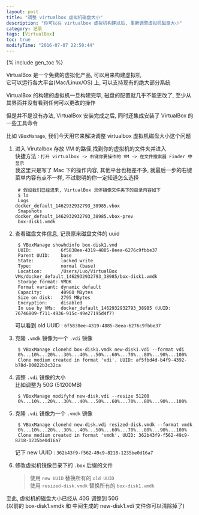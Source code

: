 ```yaml
---
layout: post
title: "调整 virtualbox 虚拟机磁盘大小"
description: "你可以在 virtualbox 虚拟机构建以后, 重新调整虚拟机磁盘大小"
category: 记录
tags: [VirtualBox]
toc: true
modifyTime: "2016-07-07 22:50:44"
---
```


{% include gen_toc %}

VirtualBox 是一个免费的虚拟化产品, 可以用来构建虚拟机  
它可以运行各大平台(Mac/Linux/OS) 上, 可以支持现有的绝大部分系统  

VirtualBox 的构建的虚拟机一旦构建完毕, 磁盘的配置就几乎不能更改了, 至少从其界面并没有看到任何可以更改的操作  

但是并不是没有办法, VirtualBox 安装完成之后, 同时还集成安装了 VirtualBox 的一些工具命令  

比如 `VBoxManage`, 我们今天用它来解决调整 virtualbox 虚拟机磁盘大小这个问题  

1. 进入 Virutalbox 存放 VM 的路径,找到你的虚拟机的文件夹并进入  
   快捷方法 : `打开 virtualbox -> 右键你要操作的 VM -> 在文件搜索器 Finder 中显示`  
   我这里只是写了 Mac 下的操作内容, 其他平台也相差不多, 就最后一步的右键菜单内容有点不一样, 不过聪明的你一定知道怎么选择  
   		
		# 假设我们已经进来, VirtualBox 具体镜像文件夹下的目录内容如下
		$ ls
		Logs                                         docker_default_1462932932793_38985.vbox
		Snapshots                                    docker_default_1462932932793_38985.vbox-prev
		box-disk1.vmdk

2. 查看磁盘文件信息, 记录原来磁盘文件的 uuid  

		$ VBoxManage showhdinfo box-disk1.vmd
		UUID:           6f5838ee-4319-4885-8eea-6276c9fbbe37
		Parent UUID:    base
		State:          locked write
		Type:           normal (base)
		Location:       /Users/Luo/VirtualBox VMs/docker_default_1462932932793_38985/box-disk1.vmdk
		Storage format: VMDK
		Format variant: dynamic default
		Capacity:       40960 MBytes
		Size on disk:   2795 MBytes
		Encryption:     disabled
		In use by VMs:  docker_default_1462932932793_38985 (UUID: 76746809-f711-4936-915c-49e27195d4f7)
   可以看到 old UUID : `6f5838ee-4319-4885-8eea-6276c9fbbe37`  

2. 克隆 `.vmdk` 镜像为一个 `.vdi`  镜像  
	
		$ VBoxManage clonehd box-disk1.vmdk new-disk1.vdi --format vdi
		0%...10%...20%...30%...40%...50%...60%...70%...80%...90%...100%
		Clone medium created in format 'vdi'. UUID: af5fbd4d-b4f9-4392-b78d-00822b3c32ca

3. 调整 `.vdi` 镜像的大小  
   比如调整为 50G (51200MB)  

		$ VBoxManage modifyhd new-disk.vdi --resize 51200
		0%...10%...20%...30%...40%...50%...60%...70%...80%...90%...100%

4. 克隆 `.vdi` 镜像为一个 `.vmdk` 镜像  

		$ VBoxManage clonehd new-disk.vdi resized-disk.vmdk --format vmdk
		0%...10%...20%...30%...40%...50%...60%...70%...80%...90%...100%
		Clone medium created in format 'vmdk'. UUID: 362b43f9-f562-49c9-8218-1235be0d16a7
   记下 new UUID : `362b43f9-f562-49c9-8218-1235be0d16a7`

5. 修改虚拟机镜像目录下的 `.box` 后缀的文件  
   > 使用 `new UUID` 替换所有的 `old UUID`  
   > 使用 `resized-disk.vmdk` 替换所有的 `box-disk1.vmdk`  


至此, 虚拟机的磁盘大小已经从 40G 调整到 50G  
(以前的 box-disk1.vmdk 和 中间生成的 new-disk1.vdi 文件你可以清除掉了)  

